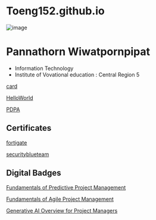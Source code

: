 # Toeng152.github.io 

![image](https://github.com/Toeng152/Toeng152.github.io/assets/94881581/8cb05110-e52c-4386-9b8d-d246a1eb1f50)

# Pannathorn Wiwatpornpipat
+ Information Technology 
+ Institute of Vovational education : Central Region 5

[card](card.md)

[HelloWorld](HelloWorld.md)

[PDPA](PDPA.md)

## Certificates
[fortigate](fortigate.md)

[securityblueteam](security_blue_team.md)

## Digital Badges
[Fundamentals of Predictive Project Management](https://www.credly.com/badges/b0274d87-da30-4f8a-97bd-b5fc9e1e2450)

[Fundamentals of Agile Project Management](https://www.credly.com/earner/earned/badge/27345b62-d7e4-42b4-b551-a68c528186e5)

[Generative AI Overview for Project Managers](https://www.credly.com/earner/earned/badge/c4e5a8a1-bb6a-47e9-8271-cc917d7bebff)
